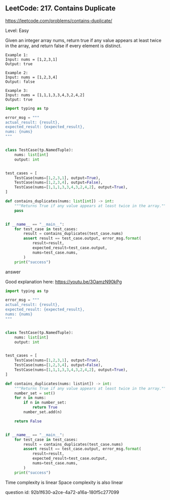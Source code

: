 ## LeetCode: 217. Contains Duplicate

https://leetcode.com/problems/contains-duplicate/

Level: Easy

Given an integer array nums, return true if any value appears at least twice in the array, and return false if every element is distinct.

```
Example 1:
Input: nums = [1,2,3,1]
Output: true

Example 2:
Input: nums = [1,2,3,4]
Output: false

Example 3:
Input: nums = [1,1,1,3,3,4,3,2,4,2]
Output: true
```


```python
import typing as tp

error_msg = """
actual_result: {result},
expected_result: {expected_result},
nums: {nums}
"""


class TestCase(tp.NamedTuple):
    nums: list[int]
    output: int


test_cases = [
    TestCase(nums=[1,2,3,1], output=True),
    TestCase(nums=[1,2,3,4], output=False),
    TestCase(nums=[1,1,1,3,3,4,3,2,4,2], output=True),
]

def contains_duplicates(nums: list[int]) -> int:
    """Returns True if any value appears at least twice in the array."""
    pass


if __name__ == "__main__":
    for test_case in test_cases:
        result = contains_duplicates(test_case.nums)
        assert result == test_case.output, error_msg.format(
            result=result,
            expected_result=test_case.output,
            nums=test_case.nums,
        )
    print("success")
```


answer


Good explanation here:
https://youtu.be/3OamzN90kPg


```python
import typing as tp

error_msg = """
actual_result: {result},
expected_result: {expected_result},
nums: {nums}
"""


class TestCase(tp.NamedTuple):
    nums: list[int]
    output: int


test_cases = [
    TestCase(nums=[1,2,3,1], output=True),
    TestCase(nums=[1,2,3,4], output=False),
    TestCase(nums=[1,1,1,3,3,4,3,2,4,2], output=True),
]

def contains_duplicates(nums: listint]) -> int:
    """Returns True if any value appears at least twice in the array."""
    number_set = set()
    for n in nums:
        if n in number_set:
            return True
        number_set.add(n)

    return False   


if __name__ == "__main__":
    for test_case in test_cases:
        result = contains_duplicates(test_case.nums)
        assert result == test_case.output, error_msg.format(
            result=result,
            expected_result=test_case.output,
            nums=test_case.nums,
        )
    print("success")
```

Time complexity is linear 
Space complexity is also linear

question id: 92b1f630-a2ce-4a72-a16a-180f5c277099